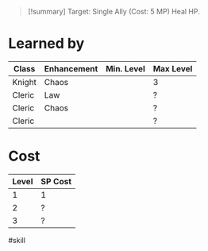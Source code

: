 >[!summary]
>Target: Single Ally (Cost: 5 MP)
>Heal HP.
# Learned by
| Class  | Enhancement | Min. Level | Max Level |
| ------ | ----------- | ---------- | --------- |
| Knight | Chaos       |            | 3         |
| Cleric | Law         |            | ?         |
| Cleric | Chaos       |            | ?         |
| Cleric |             |            | ?         | 
# Cost
| Level | SP Cost |
| ----- | ------- |
| 1     | 1       |
| 2     | ?       |
| 3     | ?       |

#skill 